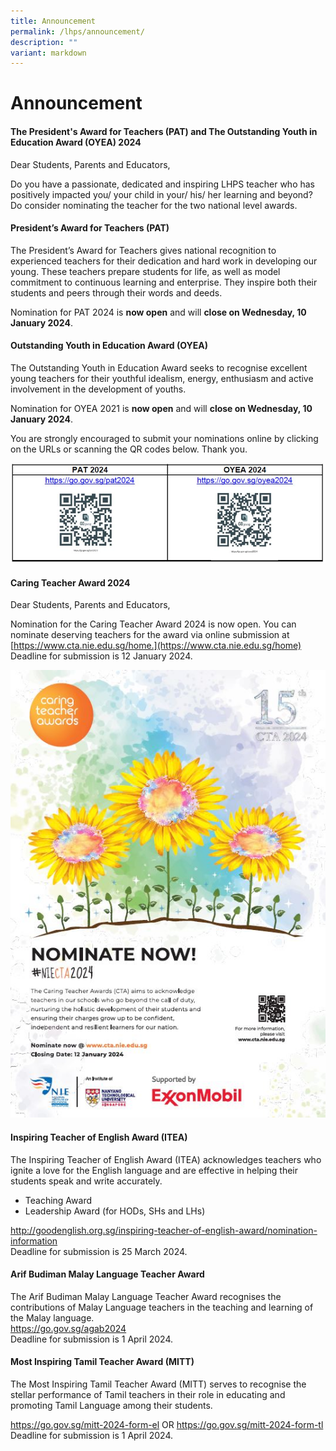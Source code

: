 ```yaml
---
title: Announcement
permalink: /lhps/announcement/
description: ""
variant: markdown
---
```

# Announcement


#### The President's Award for Teachers (PAT) and The Outstanding Youth in Education Award (OYEA) 2024
     

Dear Students, Parents and Educators,

Do you have a passionate, dedicated and inspiring LHPS teacher who has positively impacted you/ your child in your/ his/ her learning and beyond?  Do consider nominating the teacher for the two national level awards.

#### President’s Award for Teachers (PAT)

The President’s Award for Teachers gives national recognition to experienced teachers for their dedication and hard work in developing our young.  These teachers prepare students for life, as well as model commitment to continuous learning and enterprise.  They inspire both their students and peers through their words and deeds. 

Nomination for PAT 2024 is **now open** and will **close on Wednesday, 10 January 2024**.

#### Outstanding Youth in Education Award (OYEA)

The Outstanding Youth in Education Award seeks to recognise excellent young teachers for their youthful idealism, energy, enthusiasm and active involvement in the development of youths. 

Nomination for OYEA 2021 is **now open** and will **close on Wednesday, 10 January 2024**. 

You are strongly encouraged to submit your nominations online by clicking on the URLs or scanning the QR codes below.  Thank you.

![](/images/pat_oyea_2024.JPG)

#### Caring Teacher Award 2024

 
Dear Students, Parents and Educators,

Nomination for the Caring Teacher Award 2024 is now open. You can nominate deserving teachers for the award via online submission at [https://www.cta.nie.edu.sg/home.](https://www.cta.nie.edu.sg/home)&nbsp;
Deadline for submission is 12 January 2024.

![](/images/caringteacheraward2024new.jpg)

<h4>Inspiring Teacher of English Award (ITEA)</h4>

The Inspiring Teacher of English Award (ITEA) acknowledges teachers who ignite a love for the English language and are effective in helping their students speak and write accurately.

<ul>
  <li>Teaching Award</li>
  <li>Leadership Award (for HODs, SHs and LHs)</li>
</ul>

<a href="http://goodenglish.org.sg/inspiring-teacher-of-english-award/nomination-information">http://goodenglish.org.sg/inspiring-teacher-of-english-award/nomination-information</a>
<br>
Deadline for submission is 25 March 2024.

<h4>Arif Budiman Malay Language Teacher Award</h4>

The Arif Budiman Malay Language Teacher Award recognises the contributions of Malay Language teachers in the teaching and learning of the Malay language. <br>
<a href="https://go.gov.sg/agab2024">https://go.gov.sg/agab2024</a> <br>
Deadline for submission is 1 April 2024.


<h4>Most Inspiring Tamil Teacher Award (MITT)</h4>

The Most Inspiring Tamil Teacher Award (MITT) serves to recognise the stellar performance of Tamil teachers in their role in educating and promoting Tamil Language among their students.

https://go.gov.sg/mitt-2024-form-el   OR https://go.gov.sg/mitt-2024-form-tl <br>
Deadline for submission is 1 April 2024.